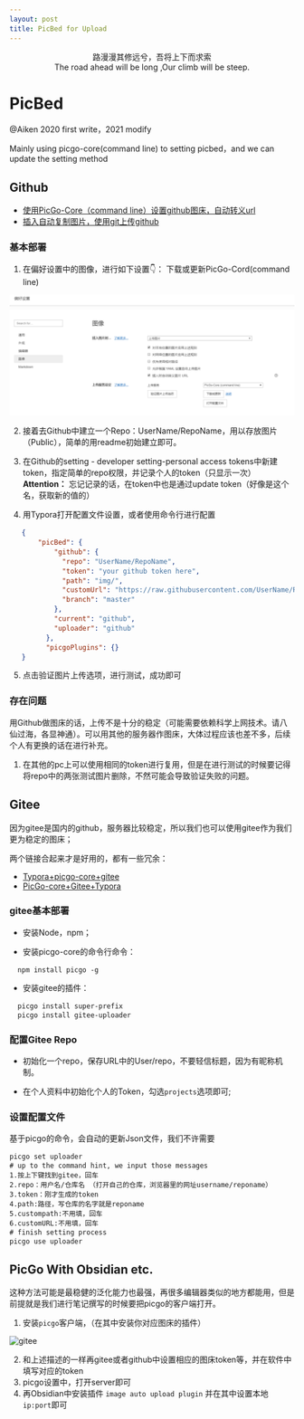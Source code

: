 ```yaml
---
layout: post
title: PicBed for Upload
---
```


<center>路漫漫其修远兮，吾将上下而求索<br>The road ahead will be long ,Our climb will be steep. </center>

# PicBed

@Aiken 2020 first write，2021 modify

Mainly using picgo-core(command line) to setting picbed，and we can update the setting method

## Github

- [使用PicGo-Core（command line）设置github图床，自动转义url](#Pic-Bed)
- [插入自动复制图片，使用git上传github](#Git)

### 基本部署

1. 在偏好设置中的图像，进行如下设置👇： 下载或更新PicGo-Cord(command line)

![image-20200512160643588](https://raw.githubusercontent.com/AikenH/md-image/master/img/image-20200512160643588.png)

2. 接着去Github中建立一个Repo：UserName/RepoName，用以存放图片（Public），简单的用readme初始建立即可。

3. 在Github的setting - developer setting-personal access tokens中新建token，指定简单的repo权限，并记录个人的token（只显示一次）
   **Attention：** 忘记记录的话，在token中也是通过update token（好像是这个名，获取新的值的）

4. 用Typora打开配置文件设置，或者使用命令行进行配置

```json
   {
       "picBed": {
           "github": {
             "repo": "UserName/RepoName",
             "token": "your github token here",
             "path": "img/",
             "customUrl": "https://raw.githubusercontent.com/UserName/RepoName/master",
             "branch": "master"
           },
           "current": "github",
           "uploader": "github"
         },
         "picgoPlugins": {}
   }
```

5. 点击验证图片上传选项，进行测试，成功即可

### 存在问题

用Github做图床的话，上传不是十分的稳定（可能需要依赖科学上网技术。请八仙过海，各显神通）。可以用其他的服务器作图床，大体过程应该也差不多，后续个人有更换的话在进行补充。

1. 在其他的pc上可以使用相同的token进行复用，但是在进行测试的时候要记得将repo中的两张测试图片删除，不然可能会导致验证失败的问题。

## Gitee

因为gitee是国内的github，服务器比较稳定，所以我们也可以使用gitee作为我们更为稳定的图床；

两个链接合起来才是好用的，都有一些冗余：

- [Typora+picgo-core+gitee](https://zhuanlan.zhihu.com/p/145960692)
- [PicGo-core+Gitee+Typora](https://blog.csdn.net/weixin_42230956/article/details/111349889)

### gitee基本部署

- 安装Node，npm；

- 安装picgo-core的命令行命令：

```shell
  npm install picgo -g
```
  
- 安装gitee的插件：

```shell
  picgo install super-prefix
  picgo install gitee-uploader
```

### 配置Gitee Repo

- 初始化一个repo，保存URL中的User/repo，不要轻信标题，因为有昵称机制。

- 在个人资料中初始化个人的Token，勾选`projects`选项即可;

### 设置配置文件

基于picgo的命令，会自动的更新Json文件，我们不许需要

```shell
picgo set uploader
# up to the command hint, we input those messages
1.按上下键找到gitee，回车    
2.repo：用户名/仓库名 （打开自己的仓库，浏览器里的网址username/reponame）    
3.token：刚才生成的token    
4.path:路径，写仓库的名字就是reponame    
5.custompath:不用填，回车   
6.customURL:不用填，回车    
# finish setting process
picgo use uploader
```

## PicGo With Obsidian etc.

这种方法可能是最稳健的泛化能力也最强，再很多编辑器类似的地方都能用，但是前提就是我们进行笔记撰写的时候要把picgo的客户端打开。

1. 安装`picgo`客户端，（在其中安装你对应图床的插件）

![gitee](https://gitee.com/Aiken97/markdown-image/raw/master/3070imgs/20211227165330.png)

2. 和上述描述的一样再gitee或者github中设置相应的图床token等，并在软件中填写对应的token
3. picgo设置中，打开server即可
4. 再Obsidian中安装插件 `image auto upload plugin` 并在其中设置本地`ip:port`即可

